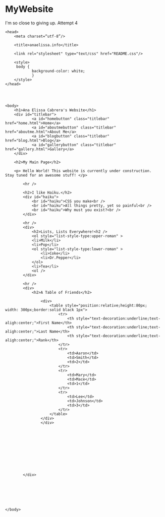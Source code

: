 # MyWebsite
I'm so close to giving up. Attempt 4
<!DOCTYPE html>
<html>


	<head>
		<meta charset=“utf-8”/>
	
		<title>anaelissa.info</title>
		
		<link rel="stylesheet" type="text/css" href="README.css"/>

		<style>
		 body {
				background-color: white;
				}
		</style>
	</head>

 	


 	<body>
 		<h1>Ana Elissa Cabrera's Website</h1>
 		<div id="titlebar">
				<a id="homebutton" class="titlebar" href="home.html">Home</a>
				<a id="aboutmebutton" class="titlebar" href="aboutme.html">About Me</a>
				<a id="blogbutton" class="titlebar" href="blog.html">Blog</a>
				<a id="gallerybutton" class="titlebar" href="gallery.html">Gallery</a>
		</div>
			
		<h2>My Main Page</h2>

		<p> Hello World! This website is currently under construction. Stay tuned for an awesome stuff! </p>
			
			<hr />
			
			<h2>I like Haiku.</h2>
			<div id="haiku">
				<br id="haiku">CSS you make<br />
				<br id="haiku">All things pretty, yet so painful<br />
				<br id="haiku">Why must you exist?<br />
			</div>
			
			<hr />
			<div>
				<h2>Lists, Lists Everywhere!<h2 />
				<ol style="list-style-type:upper-roman" >
				<li>Milk</li>
				<li>Pop</li>
				<ol style="list-style-type:lower-roman" >
					<li>Coke</li>
					<li>Dr.Pepper</li>
				</ol>
				<li>Tea</li>			
				<ol />
			</div>
			
			<hr />
			<div>
				<h2>A Table of Friends</h2>
				
					<div>
						<table style="position:relative;height:80px; width: 300px;border:solid black 1px">
							<tr>
								<th style="text-decoration:underline;text-aligh:center;">First Name</th>
								<th style="text-decoration:underline;text-aligh:center;">Last Name</th>
								<th style="text-decoration:underline;text-aligh:center;">Rank</th>
							</tr>
							<tr>
								<td>Aaron</td>
								<td>Smith</td>
								<td>2</td>
							</tr>
							<tr>
								<td>Mary</td>
								<td>Mace</td>
								<td>1</td>
							</tr>
							<tr>
								<td>Lee</td>
								<td>Johnson</td>
								<td>3</td>	
							</tr>
						</table>
					</div>
					</div>
				
				
				
				
				
				
				
				
				
				
				
			</div>



			



 	</body>


</html>